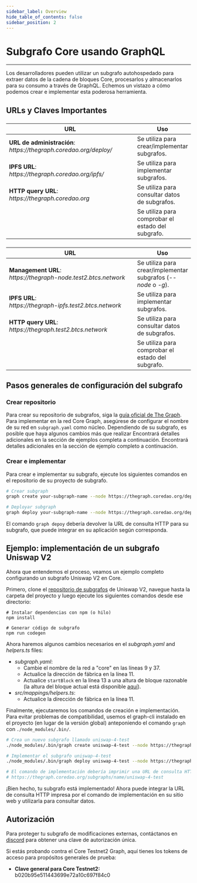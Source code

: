 ```yaml
---
sidebar_label: Overview
hide_table_of_contents: false
sidebar_position: 2
---
```


# Subgrafo Core usando GraphQL

---

Los desarrolladores pueden utilizar un subgrafo autohospedado para extraer datos de la cadena de bloques Core, procesarlos y almacenarlos para su consumo a través de GraphQL. Echemos un vistazo a cómo podemos crear e implementar esta poderosa herramienta.

## URLs y Claves Importantes

###

<table><thead><tr><th width="342">URL</th><th>Uso</th></tr></thead><tbody><tr><td><strong>URL de administración</strong>: <em>https://thegraph.coredao.org/deploy/</em></td><td>Se utiliza para crear/implementar subgrafos.</td></tr><tr><td><strong>IPFS URL</strong>: <em>https://thegraph.coredao.org/ipfs/</em></td><td>Se utiliza para implementar subgrafos.</td></tr><tr><td><strong>HTTP query URL</strong>: <em>https://thegraph.coredao.org</em></td><td>Se utiliza para consultar datos de subgrafos.</td></tr><tr><td></td><td>Se utiliza para comprobar el estado del subgrafo.</td></tr></tbody></table>

###

<table><thead><tr><th width="345">URL</th><th>Uso</th></tr></thead><tbody><tr><td><strong>Management URL</strong>: <br/><em>https://thegraph-node.test2.btcs.network</em></td><td>Se utiliza para crear/implementar subgrafos (<em>--node</em> o <em>-g</em>).</td></tr><tr><td><strong>IPFS URL</strong>: <br/><em>https://thegraph-ipfs.test2.btcs.network</em></td><td>Se utiliza para implementar subgrafos.</td></tr><tr><td><strong>HTTP query URL</strong>: <br/><em>https://thegraph.test2.btcs.network</em></td><td>Se utiliza para consultar datos de subgrafos.</td></tr><tr><td></td><td>Se utiliza para comprobar el estado del subgrafo.</td></tr></tbody></table>

## Pasos generales de configuración del subgrafo

### Crear repositorio

Para crear su repositorio de subgrafos, siga la [guía oficial de The Graph](https://thegraph.com/docs/en/developing/creating-a-subgraph/). Para implementar en la red Core Graph, asegúrese de configurar el nombre de su red en `subgraph.yaml` como núcleo. Dependiendo de su subgrafo, es posible que haya algunos cambios más que realizar Encontrará detalles adicionales en la sección de ejemplos completa a continuación. Encontrará detalles adicionales en la sección de ejemplo completo a continuación.

### Crear e implementar

Para crear e implementar su subgrafo, ejecute los siguientes comandos en el repositorio de su proyecto de subgrafo.

```bash
# Crear subgraph
graph create your-subgraph-name --node https://thegraph.coredao.org/deploy/

# Deployar subgraph
graph deploy your-subgraph-name --node https://thegraph.coredao.org/deploy/ --ipfs https://thegraph.coredao.org/ipfs/
```

El comando `graph depoy` debería devolver la URL de consulta HTTP para su subgrafo, que puede integrar en su aplicación según corresponda.

## Ejemplo: implementación de un subgrafo Uniswap V2

Ahora que entendemos el proceso, veamos un ejemplo completo configurando un subgrafo Uniswap V2 en Core.

Primero, clone el [repositorio de subgrafos](https://github.com/Uniswap/v2-subgraph) de Uniswap V2, navegue hasta la carpeta del proyecto y luego ejecute los siguientes comandos desde ese directorio:

```
# Instalar dependencias con npm (o hilo)
npm install

# Generar código de subgrafo
npm run codegen
```

Ahora haremos algunos cambios necesarios en el
_subgraph.yaml_ and _helpers.ts_ files:

- _subgraph.yaml_:
  - Cambie el nombre de la red a "core" en las líneas 9 y 37.
  - Actualice la dirección de fábrica en la línea 11.
  - Actualice `startBlock` en la línea 13 a una altura de bloque razonable (la altura del bloque actual está disponible [aquí](https://scan.coredao.org/)).
- _src/mappings/helpers.ts_:
  - Actualice la dirección de fábrica en la línea 11.

Finalmente, ejecutaremos los comandos de creación e implementación. Para evitar problemas de compatibilidad, usemos el graph-cli instalado en el proyecto (en lugar de la versión global) anteponiendo el comando `graph` con `./node_modules/.bin/`.

```bash
# Crea un nuevo subgrafo llamado uniswap-4-test
./node_modules/.bin/graph create uniswap-4-test --node https://thegraph.coredao.org/deploy/

# Implementar el subgrafo uniswap-4-test
./node_modules/.bin/graph deploy uniswap-4-test --node https://thegraph.coredao.org/deploy/ --ipfs https://thegraph.coredao.org/ipfs/

# El comando de implementación debería imprimir una URL de consulta HTTP similar a:
# https://thegraph.coredao.org/subgraphs/name/uniswap-4-test
```

¡Bien hecho, tu subgrafo está implementado! Ahora puede integrar la URL de consulta HTTP impresa por el comando de implementación en su sitio web y utilizarla para consultar datos.

## Autorización

Para proteger tu subgrafo de modificaciones externas, contáctanos en [discord](https://discord.com/invite/coredaoofficial) para obtener una clave de autorización única.

Si estás probando contra el Core Testnet2 Graph, aquí tienes los tokens de acceso para propósitos generales de prueba:

- **Clave general para Core Testnet2:** b020b95e511443699e72a10c697f84c0
